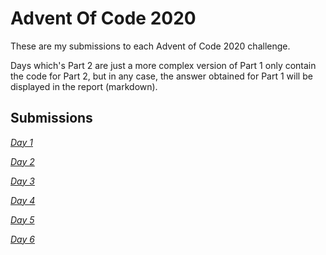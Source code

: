 # Advent Of Code 2020

These are my submissions to each Advent of Code 2020 challenge.

Days which's Part 2 are just a more complex version of Part 1 only contain the code for Part 2, but in any case, the answer obtained for Part 1 will be displayed in the report (markdown).

## Submissions

*[Day 1](https://github.com/TheNunoGomes/AdventOfCode2020/tree/main/day1)*

*[Day 2](https://github.com/TheNunoGomes/AdventOfCode2020/tree/main/day2)*

*[Day 3](https://github.com/TheNunoGomes/AdventOfCode2020/tree/main/day3)*

*[Day 4](https://github.com/TheNunoGomes/AdventOfCode2020/tree/main/day4)*

*[Day 5](https://github.com/TheNunoGomes/AdventOfCode2020/tree/main/day5)*

*[Day 6](https://github.com/TheNunoGomes/AdventOfCode2020/tree/main/day6)*
